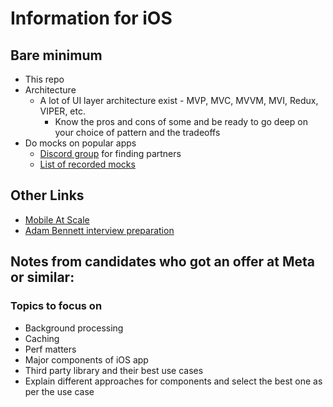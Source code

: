 # Information for iOS

## Bare minimum
- This repo
- Architecture
  - A lot of UI layer architecture exist - MVP, MVC, MVVM, MVI, Redux, VIPER, etc.
    - Know the pros and cons of some and be ready to go deep on your choice of pattern and the tradeoffs
- Do mocks on popular apps
  - [Discord group](https://discord.com/invite/AWDNrvqban) for finding partners
  - [List of recorded mocks](https://codeshare.io/mobiledesignmocks)

## Other Links
- [Mobile At Scale](https://www.mobileatscale.com/)
- [Adam Bennett interview preparation](https://github.com/ditn/interviewprep)


## Notes from candidates who got an offer at Meta or similar:
	
### Topics to focus on
- Background processing
- Caching
- Perf matters
- Major components of iOS app
- Third party library and their best use cases
- Explain different approaches for components and select the best one as per the use case
